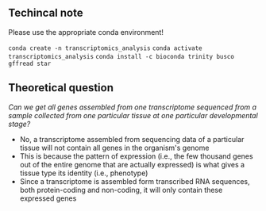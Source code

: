 ## Techincal note
Please use the appropriate conda environment!

`conda create -n transcriptomics_analysis`
`conda activate transcriptomics_analysis`
`conda install -c bioconda trinity busco gffread star`

## Theoretical question
*Can we get all genes assembled from one transcriptome sequenced from a sample collected from one particular tissue at one particular developmental stage?*

- No, a transcriptome assembled from sequencing data of a particular tissue will not contain all genes in the organism's genome
- This is because the pattern of expression (i.e., the few thousand genes out of the entire genome that are actually expressed) is what gives a tissue type its identity (i.e., phenotype)
- Since a transcriptome is assembled form transcribed RNA sequences, both protein-coding and non-coding, it will only contain these expressed genes